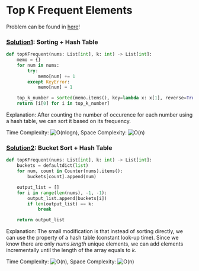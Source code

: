 # Top K Frequent Elements

Problem can be found in [here](https://leetcode.com/problems/top-k-frequent-elements/)!

### [Solution1](/Hash%20Table/347-TopKFrequentElements/solution1.py): Sorting + Hash Table

```python
def topKFrequent(nums: List[int], k: int) -> List[int]:
    memo = {}
    for num in nums:
        try:
            memo[num] += 1
        except KeyError:
            memo[num] = 1

    top_k_number = sorted(memo.items(), key=lambda x: x[1], reverse=True)[:k]
    return [i[0] for i in top_k_number]
```

Explanation: After counting the number of occurence for each number using a hash table, we can sort it based on its frequency.

Time Complexity: ![O(nlogn)](<https://latex.codecogs.com/svg.image?\inline&space;O(nlogn)>), Space Complexity: ![O(n)](<https://latex.codecogs.com/svg.image?\inline&space;O(n)>)

### [Solution2](/Hash%20Table/347-TopKFrequentElements/solution2.py): Bucket Sort + Hash Table

```python
def topKFrequent(nums: List[int], k: int) -> List[int]:
    buckets = defaultdict(list)
    for num, count in Counter(nums).items():
        buckets[count].append(num)

    output_list = []
    for i in range(len(nums), -1, -1):
        output_list.append(buckets[i])
        if len(output_list) == k:
            break

    return output_list
```

Explanation: The small modification is that instead of sorting directly, we can use the property of a hash table (constant look-up time). Since we know there are only $nums.length$ unique elements, we can add elements incrementally until the length of the array equals to $k$.

Time Complexity: ![O(n)](<https://latex.codecogs.com/svg.image?\inline&space;O(n)>), Space Complexity: ![O(n)](<https://latex.codecogs.com/svg.image?\inline&space;O(n)>)
